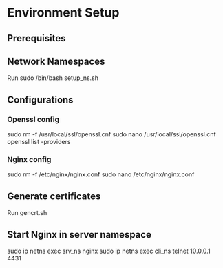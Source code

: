 # Environment Setup

## Prerequisites 

## Network Namespaces
Run sudo /bin/bash setup_ns.sh 

## Configurations 
### Openssl config 
sudo rm -f /usr/local/ssl/openssl.cnf
sudo nano /usr/local/ssl/openssl.cnf
openssl list -providers

### Nginx config
sudo rm -f /etc/nginx/nginx.conf
sudo nano /etc/nginx/nginx.conf

## Generate certificates 
Run gencrt.sh


## Start Nginx in server namespace 
sudo ip netns exec srv_ns nginx 
sudo ip netns exec cli_ns telnet 10.0.0.1 4431